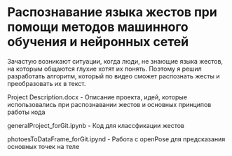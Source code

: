 # Распознавание языка жестов при помощи методов машинного обучения и нейронных сетей
Зачастую возникают ситуации, когда люди, не знающие языка жестов, на которым общаются глухие хотят их понять.
Поэтому я решил разработать алгоритм, который по видео сможет распознать жесты и преобразовать их в текст.

Project Description.docx - Описание проекта, идей, которые использовались при распознавании жестов и основных принципов работы кода

generalProject_forGit.ipynb - Код для классфикации жестов

photoesToDataFrame_forGit.ipynd - Работа с openPose для предсказания основных точек на теле
